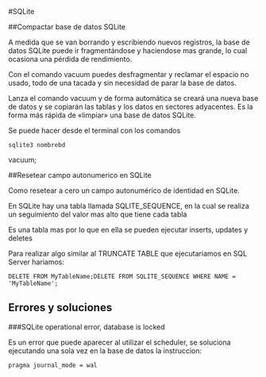 #SQLite

##Compactar base de datos SQLite

A medida que se van borrando y escribiendo nuevos registros, la base de datos SQLite puede ir fragmentándose y haciendose mas grande, lo cual ocasiona una pérdida de rendimiento.

Con el comando vacuum puedes desfragmentar y reclamar el espacio no usado, todo de una tacada y sin necesidad de parar la base de datos.

Lanza el comando vacuum y de forma automática se creará una nueva base de datos y se copiarán las tablas y los datos en sectores adyacentes. Es la forma más rápida de «limpiar» una base de datos SQLite.

Se puede hacer desde el terminal con los comandos

    sqlite3 nombrebd
    
vacuum;

##Resetear campo autonumerico en SQLite

Como resetear a cero un campo autonumérico de identidad en SQLite.

En SQLite hay una tabla llamada SQLITE_SEQUENCE, en la cual se realiza un seguimiento del valor mas alto que tiene cada tabla

Es una tabla mas por lo que en ella se pueden ejecutar inserts, updates y deletes

Para realizar algo similar al TRUNCATE TABLE que ejecutariamos en SQL Server hariamos:

    DELETE FROM MyTableName;DELETE FROM SQLITE_SEQUENCE WHERE NAME = 'MyTableName';
    
## Errores y soluciones

###SQLite operational error, database is locked

Es un error que puede aparecer al utilizar el scheduler, se soluciona ejecutando una sola vez en la base de datos la instruccion:

    pragma journal_mode = wal